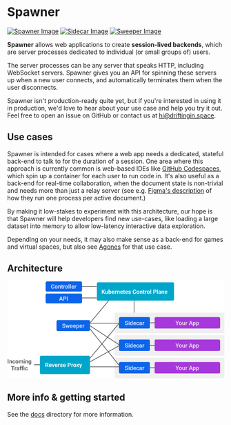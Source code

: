 # Spawner

[![Spawner Image](https://github.com/drifting-in-space/spawner/actions/workflows/docker-publish-spawner.yml/badge.svg)](https://github.com/drifting-in-space/spawner/actions/workflows/docker-publish-spawner.yml)
[![Sidecar Image](https://github.com/drifting-in-space/spawner/actions/workflows/docker-publish-sidecar.yml/badge.svg)](https://github.com/drifting-in-space/spawner/actions/workflows/docker-publish-sidecar.yml)
[![Sweeper Image](https://github.com/drifting-in-space/spawner/actions/workflows/docker-publish-sweeper.yml/badge.svg)](https://github.com/drifting-in-space/spawner/actions/workflows/docker-publish-sweeper.yml)

**Spawner** allows web applications to create **session-lived backends**, which are server processes
dedicated to individual (or small groups of) users.

The server processes can be any server that speaks HTTP, including WebSocket servers. Spawner gives
you an API for spinning these servers up when a new user connects, and automatically terminates
them when the user disconnects.

Spawner isn't production-ready quite yet, but if you're interested in using it in production, we'd love
to hear about your use case and help you try it out. Feel free to open an issue on GitHub or contact
us at [hi@driftingin.space](mailto:hi@driftingin.space).

## Use cases

Spawner is intended for cases where a web app needs a dedicated, stateful back-end to talk to for the
duration of a session. One area where this approach is currently common is web-based IDEs like
[GitHub Codespaces](https://github.com/features/codespaces), which spin up a container for each user
to run code in. It's also useful as a back-end for real-time collaboration, when the document state
is non-trivial and needs more than just a relay server (see e.g.
[Figma's description](https://www.figma.com/blog/rust-in-production-at-figma/) of how they run one
process per active document.)

By making it low-stakes to experiment with this architecture, our hope is
that Spawner will help developers find new use-cases, like loading a large dataset into memory
to allow low-latency interactive data exploration.

Depending on your needs, it may also make sense as a back-end for games and virtual spaces, but also
see [Agones](https://agones.dev/site/) for that use case.

## Architecture

![Spawner architecture diagram](docs/diagram.png)

## More info & getting started

See the [docs](https://github.com/drifting-in-space/spawner/blob/master/docs/README.md) directory
for more information.
